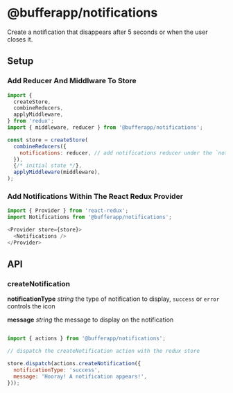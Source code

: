 # @bufferapp/notifications

Create a notification that disappears after 5 seconds or when the user closes it.

## Setup

### Add Reducer And Middlware To Store

```js
import {
  createStore,
  combineReducers,
  applyMiddleware,
} from 'redux';
import { middleware, reducer } from '@bufferapp/notifications';

const store = createStore(
  combineReducers({
    notifications: reducer, // add notifications reducer under the `notifications` state tree
  }),
  {/* initial state */},
  applyMiddleware(middleware),
);
```

### Add Notifications Within The React Redux Provider

```js
import { Provider } from 'react-redux';
import Notifications from '@bufferapp/notifications';

<Provider store={store}>
  <Notifications />
</Provider>
```

## API

### createNotification

**notificationType** _string_ the type of notification to display, `success` or `error` controls the icon

**message** _string_ the message to display on the notification

```js

import { actions } from '@bufferapp/notifications';

// dispatch the createNotification action with the redux store

store.dispatch(actions.createNotification({
  notificationType: 'success',
  message: 'Hooray! A notification appears!',
}));
```
